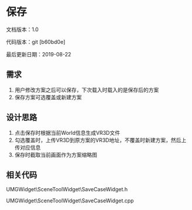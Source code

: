 # 保存

文档版本：1.0

代码版本：git \[b60bd0e\]

最后更新日期：2019-08-22

## 需求

1. 用户修改方案之后可以保存，下次载入时载入的是保存后的方案
2. 保存方案可选覆盖或新建方案

## 设计思路

1. 点击保存时根据当前World信息生成VR3D文件
2. 勾选覆盖时，上传VR3D到原方案的VR3D地址，不覆盖时新建方案，然后上传对应信息
3. 保存时截取当前画面作为方案缩略图

## 相关代码

UMGWidget\SceneToolWidget\SaveCaseWidget.h

UMGWidget\SceneToolWidget\SaveCaseWidget.cpp



